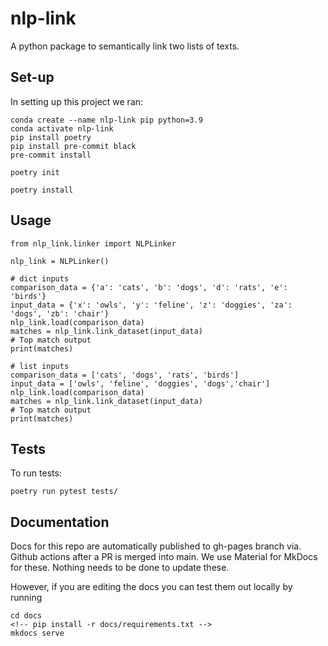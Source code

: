 # nlp-link

A python package to semantically link two lists of texts.

## Set-up

In setting up this project we ran:

```
conda create --name nlp-link pip python=3.9
conda activate nlp-link
pip install poetry
pip install pre-commit black
pre-commit install
```

```
poetry init

```

```
poetry install

```

## Usage

```
from nlp_link.linker import NLPLinker

nlp_link = NLPLinker()

# dict inputs
comparison_data = {'a': 'cats', 'b': 'dogs', 'd': 'rats', 'e': 'birds'}
input_data = {'x': 'owls', 'y': 'feline', 'z': 'doggies', 'za': 'dogs', 'zb': 'chair'}
nlp_link.load(comparison_data)
matches = nlp_link.link_dataset(input_data)
# Top match output
print(matches)

# list inputs
comparison_data = ['cats', 'dogs', 'rats', 'birds']
input_data = ['owls', 'feline', 'doggies', 'dogs','chair']
nlp_link.load(comparison_data)
matches = nlp_link.link_dataset(input_data)
# Top match output
print(matches)
```

## Tests

To run tests:

```
poetry run pytest tests/
```

## Documentation

Docs for this repo are automatically published to gh-pages branch via. Github actions after a PR is merged into main. We use Material for MkDocs for these. Nothing needs to be done to update these.

However, if you are editing the docs you can test them out locally by running

```
cd docs
<!-- pip install -r docs/requirements.txt -->
mkdocs serve
```
